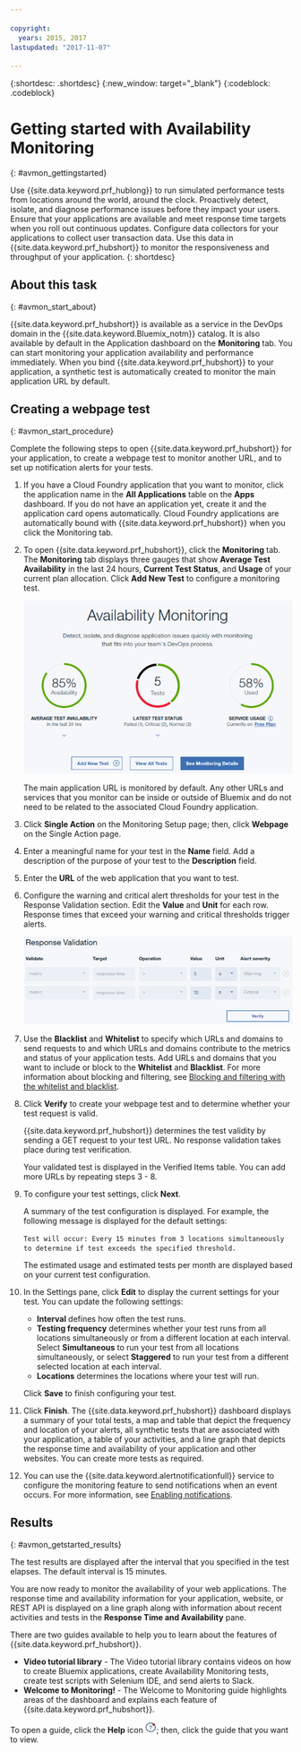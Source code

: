 ```yaml
---

copyright:
  years: 2015, 2017
lastupdated: "2017-11-07"

---
```


{:shortdesc: .shortdesc}
{:new_window: target="_blank"}
{:codeblock: .codeblock}

# Getting started with Availability Monitoring
{: #avmon_gettingstarted}

Use {{site.data.keyword.prf_hublong}} to run simulated performance tests from locations around the world, around the clock. Proactively detect, isolate, and diagnose performance issues before they impact your users. Ensure that your applications are available and meet response time targets when you roll out continuous updates. Configure data collectors for your applications to collect user transaction data. Use this data in {{site.data.keyword.prf_hubshort}} to monitor the responsiveness and throughput of your application.
{: shortdesc}

## About this task
{: #avmon_start_about}

{{site.data.keyword.prf_hubshort}} is available as a service in the DevOps domain in the {{site.data.keyword.Bluemix_notm}} catalog. It is also available by default in the Application dashboard on the **Monitoring** tab. You can start monitoring your application availability and performance immediately. When you bind {{site.data.keyword.prf_hubshort}} to your application, a synthetic test is automatically created to monitor the main application URL by default.

## Creating a webpage test
{: #avmon_start_procedure}

Complete the following steps to open {{site.data.keyword.prf_hubshort}} for your application, to create a webpage test to monitor another URL, and to set up notification alerts for your tests.

1.  If you have a Cloud Foundry application that you want to monitor, click the application name in the **All Applications** table on the **Apps** dashboard. If you do not have an application yet, create it and the application card opens automatically. Cloud Foundry applications are automatically bound with {{site.data.keyword.prf_hubshort}} when you click the Monitoring tab.
2.  To open {{site.data.keyword.prf_hubshort}}, click the **Monitoring** tab. The **Monitoring** tab displays three gauges that show **Average Test Availability** in the last 24 hours, **Current Test Status**, and **Usage** of your current plan allocation. Click **Add New Test** to configure a monitoring test.

    ![Availability Monitoring tab](images/avmon_tab.png)

    The main application URL is monitored by default. Any other URLs and services that you monitor can be inside or outside of Bluemix and do not need to be related to the associated Cloud Foundry application.

3.  Click **Single Action** on the Monitoring Setup page; then, click **Webpage** on the Single Action page.
4.  Enter a meaningful name for your test in the **Name** field. Add a description of the purpose of your test to the **Description** field.
5.  Enter the **URL** of the web application that you want to test.
6.  Configure the warning and critical alert thresholds for your test in the Response Validation section. Edit the **Value** and **Unit** for each row. Response times that exceed your warning and critical thresholds trigger alerts.

    ![Response Validation section with default warning and critical thresholds.](images/avmon_webpage_resp_val.png)

7.  Use the **Blacklist** and **Whitelist** to specify which URLs and domains to send requests to and which URLs and domains contribute to the metrics and status of your application tests. Add URLs and domains that you want to include or block to the **Whitelist** and **Blacklist**. For more information about blocking and filtering, see [Blocking and filtering with the whitelist and blacklist](avmon_whitelist_blacklist.html "Use the whitelist and blacklist to determine which resources to send requests to and which resources contribute to the metrics and status of your application tests. Whitelists and blacklists are only available for webpage and scripted behavior tests.").
8.  Click **Verify** to create your webpage test and to determine whether your test request is valid.

    {{site.data.keyword.prf_hubshort}} determines the test validity by sending a GET request to your test URL. No response validation takes place during test verification.

    Your validated test is displayed in the Verified Items table. You can add more URLs by repeating steps 3 - 8.

9.  To configure your test settings, click **Next**.

    A summary of the test configuration is displayed. For example, the following message is displayed for the default settings:

    `Test will occur: Every 15 minutes from 3 locations simultaneously to determine if test exceeds the specified threshold.`

    The estimated usage and estimated tests per month are displayed based on your current test configuration.

10. In the Settings pane, click **Edit** to display the current settings for your test. You can update the following settings:
    - **Interval** defines how often the test runs.
    - **Testing frequency** determines whether your test runs from all locations simultaneously or from a different location at each interval. Select **Simultaneous** to run your test from all locations simultaneously, or select **Staggered** to run your test from a different selected location at each interval.
    - **Locations** determines the locations where your test will run.

    Click **Save** to finish configuring your test.

11. Click **Finish**. The {{site.data.keyword.prf_hubshort}} dashboard displays a summary of your total tests, a map and table that depict the frequency and location of your alerts, all synthetic tests that are associated with your application, a table of your activities, and a line graph that depicts the response time and availability of your application and other websites. You can create more tests as required.
12. You can use the {{site.data.keyword.alertnotificationfull}} service to configure the monitoring feature to send notifications when an event occurs. For more information, see [Enabling notifications](avmon_notifications.html "Configure the monitoring feature to send notifications when an event occurs.").

## Results
{: #avmon_getstarted_results}

The test results are displayed after the interval that you specified in the test elapses. The default interval is 15 minutes.

You are now ready to monitor the availability of your web applications. The response time and availability information for your application, website, or REST API is displayed on a line graph along with information about recent activities and tests in the **Response Time and Availability** pane.

There are two guides available to help you to learn about the features of {{site.data.keyword.prf_hubshort}}.

 - **Video tutorial library** - The Video tutorial library contains videos on how to create Bluemix applications, create Availability Monitoring tests, create test scripts with Selenium IDE, and send alerts to Slack.
 - **Welcome to Monitoring!** - The Welcome to Monitoring guide highlights areas of the dashboard and explains each feature of {{site.data.keyword.prf_hubshort}}.

To open a guide, click the **Help** icon ![Help icon](images/help_icn_white_sml.jpg); then, click the guide that you want to view.
